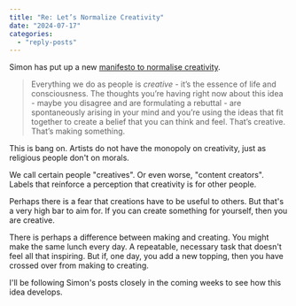 ```yaml
---
title: "Re: Let’s Normalize Creativity"
date: "2024-07-17"
categories: 
  - "reply-posts"
---
```


Simon has put up a new [manifesto to normalise creativity](https://www.everyonescreative.net/p/lets-normalize-creativity).

> Everything we do as people is _creative_ - it’s the essence of life and consciousness. The thoughts you’re having right now about this idea - maybe you disagree and are formulating a rebuttal - are spontaneously arising in your mind and you’re using the ideas that fit together to create a belief that you can think and feel. That’s creative. That’s making something.

This is bang on. Artists do not have the monopoly on creativity, just as religious people don't on morals.

We call certain people "creatives". Or even worse, "content creators". Labels that reinforce a perception that creativity is for other people.

Perhaps there is a fear that creations have to be useful to others. But that's a very high bar to aim for. If you can create something for yourself, then you are creative.

There is perhaps a difference between making and creating. You might make the same lunch every day. A repeatable, necessary task that doesn't feel all that inspiring. But if, one day, you add a new topping, then you have crossed over from making to creating.

I'll be following Simon's posts closely in the coming weeks to see how this idea develops.
